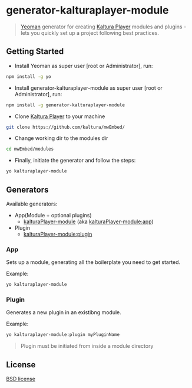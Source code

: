 # generator-kalturaplayer-module

> [Yeoman](http://yeoman.io) generator for creating [Kaltura Player](https://github.com/kaltura/mwEmbed/) modules and plugins - lets you quickly set up a project following best practices.


## Getting Started

* Install Yeoman as super user [root or Administrator], run:

```bash
npm install -g yo
```
* Install generator-kalturaplayer-module as super user [root or Administrator], run:

```bash
npm install -g generator-kalturaplayer-module
```
* Clone [Kaltura Player](https://github.com/kaltura/mwEmbed/) to your machine

```bash
git clone https://github.com/kaltura/mwEmbed/
```

* Change working dir to the modules dir

```bash
cd mwEmbed/modules
```

* Finally, initiate the generator and follow the steps:

```bash
yo kalturaplayer-module
```

## Generators

Available generators:

* App(Module + optional plugins)
    - [kalturaPlayer-module](#app) (aka [kalturaPlayer-module:app](#app))
* Plugin
    - [kalturaPlayer-module:plugin](#plugin)

### App
Sets up a module, generating all the boilerplate you need to get started.

Example:
```bash
yo kalturaplayer-module
```

### Plugin
Generates a new plugin in an existibng module.

Example:
```bash
yo kalturaplayer-module:plugin myPluginName
```
>Plugin must be initiated from inside a module directory

## License

[BSD license](http://opensource.org/licenses/bsd-license.php)
